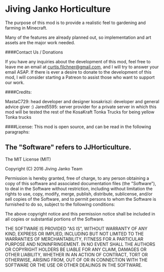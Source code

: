 Jiving Janko Horticulture
=============

The purpose of this mod is to provide a realistic feel to gardening and farming in Minecraft.

Many of the features are already planned out, so implementation and art assets are the major work needed.

####Contact Us / Donations

If you have any inquiries about the development of this mod, feel free to leave me an email at curtis.filchner@gmail.com, and I will try to answer your email ASAP. If there is ever a desire to donate to the development of this mod, I will consider starting a Patreon to assist those who want to support our work.

####Credits:

MastaC729: head developer and designer
kosakriszi: developer and general advice giver :)
Jared5595: server provider for a private server in which this mod will be tested
the rest of the KosaKraft Tonka Trucks for being yellow Tonka trucks

####License:
This mod is open source, and can be read in the following paragraphs:

The "Software" refers to JJHorticulture.
---
The MIT License (MIT)

Copyright (C) 2016 Jiving Janko Team

Permission is hereby granted, free of charge, to any person obtaining a copy of
this software and associated documentation files (the "Software"), to deal in
the Software without restriction, including without limitation the rights to
use, copy, modify, merge, publish, distribute, sublicense, and/or sell copies of
the Software, and to permit persons to whom the Software is furnished to do so,
subject to the following conditions:

The above copyright notice and this permission notice shall be included in all
copies or substantial portions of the Software.

THE SOFTWARE IS PROVIDED "AS IS", WITHOUT WARRANTY OF ANY KIND, EXPRESS OR
IMPLIED, INCLUDING BUT NOT LIMITED TO THE WARRANTIES OF MERCHANTABILITY, FITNESS
FOR A PARTICULAR PURPOSE AND NONINFRINGEMENT. IN NO EVENT SHALL THE AUTHORS OR
COPYRIGHT HOLDERS BE LIABLE FOR ANY CLAIM, DAMAGES OR OTHER LIABILITY, WHETHER
IN AN ACTION OF CONTRACT, TORT OR OTHERWISE, ARISING FROM, OUT OF OR IN
CONNECTION WITH THE SOFTWARE OR THE USE OR OTHER DEALINGS IN THE SOFTWARE.
